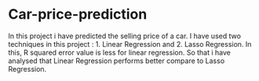 # Car-price-prediction
In this project i have predicted the selling price of a car. I have used two techniques in this project : 1. Linear Regression and 2. Lasso Regression.
In this, R squared error value is less for linear regression. 
So that i have analysed that Linear Regression performs better compare to Lasso Regression.
